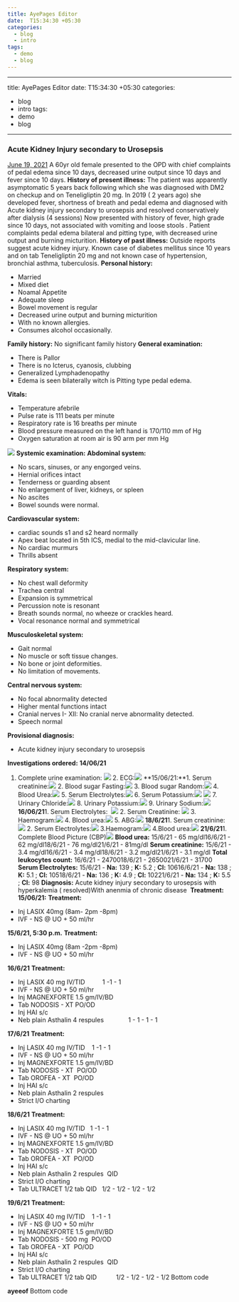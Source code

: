 ```yaml
---
title: AyePages Editor
date:  T15:34:30 +05:30
categories:
  - blog
  - intro
tags:
  - demo
  - blog
---
```

  ---
title: AyePages Editor
date:  T15:34:30 +05:30
categories:
  - blog
  - intro
tags:
  - demo
  - blog
---

### Acute Kidney Injury secondary to Urosepsis

[ June 19, 2021](https://casescape.blogspot.com/2021/06/acute-kidney-injury-secondary-to.html)
A 60yr old female presented to the OPD with chief complaints of pedal edema since 10 days, decreased urine output since 10 days and fever since 10 days.
**History of present illness:**
The patient was apparently asymptomatic 5 years back following which she was diagnosed with DM2 on checkup and on Teneligliptin 20 mg. In 2019 ( 2 years ago) she developed fever, shortness of breath and pedal edema and diagnosed with Acute kidney injury secondary to urosepsis and resolved conservatively after dialysis (4 sessions)
Now presented with history of fever, high grade since 10 days, not associated with vomiting and loose stools . Patient complaints pedal edema bilateral and pitting type, with decreased urine output and burning micturition.
**History of past illness:**
Outside reports suggest acute kidney injury. Known case of diabetes mellitus since 10 years and on tab Teneligliptin 20 mg and not known case of hypertension, bronchial asthma, tuberculosis.
**Personal history:**

* Married
* Mixed diet
* Noamal Appetite
* Adequate sleep
* Bowel movement is regular
* Decreased urine output and burning micturition
* With no known allergies.
* Consumes alcohol occasionally.

**Family history:**
No significant family history
**General examination:**

* There is Pallor
* There is no Icterus, cyanosis, clubbing
* Generalized Lymphadenopathy
* Edema is seen bilaterally witch is Pitting type pedal edema.

**Vitals:**

* Temperature afebrile
* Pulse rate is 111 beats per minute
* Respiratory rate is 16 breaths per minute
* Blood pressure measured on the left hand is 170/110 mm of Hg
* Oxygen saturation at room air is 90 arm per mm Hg

[![](https://1.bp.blogspot.com/-aS0AZT-3z_s/YM3tXOmtRgI/AAAAAAAAJVQ/_J9CbpiawFE-tlsGxxvlDUft7GvY_zGzwCLcBGAsYHQ/s320/IMG-20210619-WA0030.jpg)](https://1.bp.blogspot.com/-aS0AZT-3z_s/YM3tXOmtRgI/AAAAAAAAJVQ/_J9CbpiawFE-tlsGxxvlDUft7GvY_zGzwCLcBGAsYHQ/s1000/IMG-20210619-WA0030.jpg)
**Systemic examination:**
**Abdominal system:**

* No scars, sinuses, or any engorged veins.
* Hernial orifices intact
* Tenderness or guarding absent
* No enlargement of liver, kidneys, or spleen
* No ascites
* Bowel sounds were normal.

**Cardiovascular system:**

* cardiac sounds s1 and s2 heard normally
* Apex beat located in 5th ICS, medial to the mid-clavicular line.
* No cardiac murmurs
* Thrills absent

**Respiratory system:**

* No chest wall deformity
* Trachea central
* Expansion is symmetrical
* Percussion note is resonant
* Breath sounds normal, no wheeze or crackles heard.
* Vocal resonance normal and symmetrical

**Musculoskeletal system:**

* Gait normal
* No muscle or soft tissue changes.
* No bone or joint deformities.
* No limitation of movements.

**Central nervous system:**

* No focal abnormality detected
* Higher mental functions intact
* Cranial nerves I- XII: No cranial nerve abnormality detected.
* Speech normal

**Provisional diagnosis:**

* Acute kidney injury secondary to urosepsis

**Investigations ordered:**
**14/06/21**

1. Complete urine examination: [![](https://1.bp.blogspot.com/-43wjlbWa-gc/YM4EiO4fSlI/AAAAAAAAJVY/IR48U1lUu9449K2tj-1pO4MvTzAcj4BYACLcBGAsYHQ/s320/Complete%2BUrine%2BE%2B-%2B14.jpg)](https://1.bp.blogspot.com/-43wjlbWa-gc/YM4EiO4fSlI/AAAAAAAAJVY/IR48U1lUu9449K2tj-1pO4MvTzAcj4BYACLcBGAsYHQ/s779/Complete%2BUrine%2BE%2B-%2B14.jpg) 2. ECG:[![](https://1.bp.blogspot.com/-RwLbqUbC8CQ/YM4InJnd_EI/AAAAAAAAJXI/PzviHCGkfsYEuqElfzzQob4A91SuyQo8ACLcBGAsYHQ/s320/IMG-20210619-WA0022.jpg)](https://1.bp.blogspot.com/-RwLbqUbC8CQ/YM4InJnd_EI/AAAAAAAAJXI/PzviHCGkfsYEuqElfzzQob4A91SuyQo8ACLcBGAsYHQ/s1197/IMG-20210619-WA0022.jpg) \*\*15/06/21:\*\*1. Serum creatinine:[![](https://1.bp.blogspot.com/-FXA5peuCZYA/YM4E418N1YI/AAAAAAAAJVg/92un2vylBXMwkNW6krN-Ho2JmuCcohd3ACLcBGAsYHQ/s320/Serum%2Bcretainine%2B-%2B15.jpg)](https://1.bp.blogspot.com/-FXA5peuCZYA/YM4E418N1YI/AAAAAAAAJVg/92un2vylBXMwkNW6krN-Ho2JmuCcohd3ACLcBGAsYHQ/s783/Serum%2Bcretainine%2B-%2B15.jpg) 2. Blood sugar Fasting:[![](https://1.bp.blogspot.com/-T2yCZ1wbS3c/YM4FBu92eRI/AAAAAAAAJVk/uhaowFLPYJ4UxQdtlm5ChHSU4-jYqJ3bgCLcBGAsYHQ/s320/Blood%2Bsugar%2B-%2Bfasting%2B-%2B15.jpg)](https://1.bp.blogspot.com/-T2yCZ1wbS3c/YM4FBu92eRI/AAAAAAAAJVk/uhaowFLPYJ4UxQdtlm5ChHSU4-jYqJ3bgCLcBGAsYHQ/s786/Blood%2Bsugar%2B-%2Bfasting%2B-%2B15.jpg) 3. Blood sugar Random:[![](https://1.bp.blogspot.com/-Zu8bExs7pVI/YM4FBgdY34I/AAAAAAAAJVo/h0_Ipg8pIYkIPytmPPz8dVJwvHqsBj4wgCLcBGAsYHQ/s320/Blood%2Bsugar%2B-%2Brandom%2B-%2B15.jpg)](https://1.bp.blogspot.com/-Zu8bExs7pVI/YM4FBgdY34I/AAAAAAAAJVo/h0_Ipg8pIYkIPytmPPz8dVJwvHqsBj4wgCLcBGAsYHQ/s957/Blood%2Bsugar%2B-%2Brandom%2B-%2B15.jpg) 4. Blood Urea:[![](https://1.bp.blogspot.com/--2wXz6jodxI/YM4FBg417iI/AAAAAAAAJVs/7qKAxZwmWcQyogD9XkZT7CfLkO8kmg6cgCLcBGAsYHQ/s320/Blood%2Burea%2B-%2B15.jpg)](https://1.bp.blogspot.com/--2wXz6jodxI/YM4FBg417iI/AAAAAAAAJVs/7qKAxZwmWcQyogD9XkZT7CfLkO8kmg6cgCLcBGAsYHQ/s823/Blood%2Burea%2B-%2B15.jpg) 5. Serum Electrolytes:[![](https://1.bp.blogspot.com/-Wvp_G7NLoWk/YM4FCKlp1_I/AAAAAAAAJVw/hQbvcvTfl-gzsxTgMR1z_vR-6lgJrwr1wCLcBGAsYHQ/s320/Serum%2Belectrolytes%2B-%2B15.jpg)](https://1.bp.blogspot.com/-Wvp_G7NLoWk/YM4FCKlp1_I/AAAAAAAAJVw/hQbvcvTfl-gzsxTgMR1z_vR-6lgJrwr1wCLcBGAsYHQ/s957/Serum%2Belectrolytes%2B-%2B15.jpg) 6. Serum Potassium:[![](https://1.bp.blogspot.com/-ByoSht2I3nw/YM4F9c9uEFI/AAAAAAAAJWc/ER4p8hRL_R8YuMkzSRKutLeBGE_ERo6owCLcBGAsYHQ/s320/Serum%2BK%2B-%2B15.jpg)](https://1.bp.blogspot.com/-ByoSht2I3nw/YM4F9c9uEFI/AAAAAAAAJWc/ER4p8hRL_R8YuMkzSRKutLeBGE_ERo6owCLcBGAsYHQ/s802/Serum%2BK%2B-%2B15.jpg) [![](https://1.bp.blogspot.com/-KAIOu7H8nHQ/YM4F9YXw4VI/AAAAAAAAJWY/N5s574fMKi8QG-vt0l8p3qgjRTLf-J6hQCLcBGAsYHQ/s320/Serum%2BK%2B-%2B15%2B%25282%2529.jpg)](https://1.bp.blogspot.com/-KAIOu7H8nHQ/YM4F9YXw4VI/AAAAAAAAJWY/N5s574fMKi8QG-vt0l8p3qgjRTLf-J6hQCLcBGAsYHQ/s789/Serum%2BK%2B-%2B15%2B%25282%2529.jpg) 7. Urinary Chloride:[![](https://1.bp.blogspot.com/-FwW5j9OAN8Y/YM4HHJ16ZgI/AAAAAAAAJWw/EIQgUV0LXAoMcDRUQIwQoQAfDkdAXX5cwCLcBGAsYHQ/s320/Urinary%2Bchloride%2B-%2B15.jpg)](https://1.bp.blogspot.com/-FwW5j9OAN8Y/YM4HHJ16ZgI/AAAAAAAAJWw/EIQgUV0LXAoMcDRUQIwQoQAfDkdAXX5cwCLcBGAsYHQ/s888/Urinary%2Bchloride%2B-%2B15.jpg) 8. Urinary Potassium:[![](https://1.bp.blogspot.com/-_6EuqdmcjWY/YM4HHGWXgZI/AAAAAAAAJW0/bZ9vuQlR5RQWmL4AHBbWfCUwjng5_6nHwCLcBGAsYHQ/s320/Urinary%2BK%2B-%2B15.jpg)](https://1.bp.blogspot.com/-_6EuqdmcjWY/YM4HHGWXgZI/AAAAAAAAJW0/bZ9vuQlR5RQWmL4AHBbWfCUwjng5_6nHwCLcBGAsYHQ/s847/Urinary%2BK%2B-%2B15.jpg) 9. Urinary Sodium:[![](https://1.bp.blogspot.com/-l-Gj3AXptSU/YM4HHP4CdII/AAAAAAAAJW4/g0xUE7FiBJssgpPAXpFYrxxUIaDE5xYtwCLcBGAsYHQ/s320/Urinary%2BNa-%2B15.jpg)](https://1.bp.blogspot.com/-l-Gj3AXptSU/YM4HHP4CdII/AAAAAAAAJW4/g0xUE7FiBJssgpPAXpFYrxxUIaDE5xYtwCLcBGAsYHQ/s802/Urinary%2BNa-%2B15.jpg) **16/06/21**1. Serum Electrolytes:  [![](https://1.bp.blogspot.com/-zVw14u8IuVc/YM4FvRsL6BI/AAAAAAAAJWQ/Qd0FyUZ86OwBzz6rKVLMxCkN8tZ9vyH3gCLcBGAsYHQ/s320/Serum%2Belectrolytes%2B-%2B16.jpg)](https://1.bp.blogspot.com/-zVw14u8IuVc/YM4FvRsL6BI/AAAAAAAAJWQ/Qd0FyUZ86OwBzz6rKVLMxCkN8tZ9vyH3gCLcBGAsYHQ/s794/Serum%2Belectrolytes%2B-%2B16.jpg) 2. Serum Creatinine: [![](https://1.bp.blogspot.com/-ErLWIKL5bkI/YM4FviXZGAI/AAAAAAAAJWU/b4hQz_Nl260IAmRIiYvQMKT1uJR7iapvQCLcBGAsYHQ/s320/Serum%2Bcreatinine%2B-%2B16.jpg)](https://1.bp.blogspot.com/-ErLWIKL5bkI/YM4FviXZGAI/AAAAAAAAJWU/b4hQz_Nl260IAmRIiYvQMKT1uJR7iapvQCLcBGAsYHQ/s870/Serum%2Bcreatinine%2B-%2B16.jpg) 3. Haemogram:[![](https://1.bp.blogspot.com/-8pAU4EB-qsQ/YM4Fu5ThsJI/AAAAAAAAJWI/sjShP5yVTAUz75aQOl9h58qS4aLVaTasgCLcBGAsYHQ/s320/Haemogram%2B-%2B16.jpg)](https://1.bp.blogspot.com/-8pAU4EB-qsQ/YM4Fu5ThsJI/AAAAAAAAJWI/sjShP5yVTAUz75aQOl9h58qS4aLVaTasgCLcBGAsYHQ/s811/Haemogram%2B-%2B16.jpg) 4. Blood urea:[![](https://1.bp.blogspot.com/-Se4zc_2Wieo/YM4Fu86leaI/AAAAAAAAJWE/8opa0WXRqY0i7YmTtnE1Th1j8G8EtKtFACLcBGAsYHQ/s320/Blood%2Burea%2B-%2B16.jpg)](https://1.bp.blogspot.com/-Se4zc_2Wieo/YM4Fu86leaI/AAAAAAAAJWE/8opa0WXRqY0i7YmTtnE1Th1j8G8EtKtFACLcBGAsYHQ/s1219/Blood%2Burea%2B-%2B16.jpg) 5. ABG:[![](https://1.bp.blogspot.com/-a8I3cZ_IZEk/YM4Fu1Eu8OI/AAAAAAAAJWM/ApiWqWHTldkDK9YdloYs1wMsixZCGitHwCLcBGAsYHQ/s320/ABG%2B-%2B16.jpg)](https://1.bp.blogspot.com/-a8I3cZ_IZEk/YM4Fu1Eu8OI/AAAAAAAAJWM/ApiWqWHTldkDK9YdloYs1wMsixZCGitHwCLcBGAsYHQ/s957/ABG%2B-%2B16.jpg) **18/6/21**1. Serum creatinine:[![](https://1.bp.blogspot.com/-SEdSCrR_yrI/YM61v8-xaxI/AAAAAAAAJaI/NnB32UJ0TZ8JMuHJ_y6Cm2UmK7Sx1En3ACPcBGAsYHg/s320/IMG-20210620-WA0007__01.jpg)](https://1.bp.blogspot.com/-SEdSCrR_yrI/YM61v8-xaxI/AAAAAAAAJaI/NnB32UJ0TZ8JMuHJ_y6Cm2UmK7Sx1En3ACPcBGAsYHg/s720/IMG-20210620-WA0007__01.jpg) 2. Serum Electrolytes:[![](https://1.bp.blogspot.com/-w7e0fpFD-vQ/YM62PCwGNwI/AAAAAAAAJac/sC1E6DbmKDUKsELWxMwBTJm_MovJkvimQCPcBGAsYHg/s320/IMG-20210620-WA0006__01.jpg)](https://1.bp.blogspot.com/-w7e0fpFD-vQ/YM62PCwGNwI/AAAAAAAAJac/sC1E6DbmKDUKsELWxMwBTJm_MovJkvimQCPcBGAsYHg/s720/IMG-20210620-WA0006__01.jpg) 3.Haemogram:[![](https://1.bp.blogspot.com/-JM3GLKfgdlE/YM62adW_HKI/AAAAAAAAJag/OiJXbrqj4HM2BFBYH99wJRZsszR1AGhNgCPcBGAsYHg/s320/IMG-20210620-WA0005__01__01.jpg)](https://1.bp.blogspot.com/-JM3GLKfgdlE/YM62adW_HKI/AAAAAAAAJag/OiJXbrqj4HM2BFBYH99wJRZsszR1AGhNgCPcBGAsYHg/s660/IMG-20210620-WA0005__01__01.jpg) 4.Blood urea:[![](https://1.bp.blogspot.com/-K7t121eB2rg/YM62q4JIxAI/AAAAAAAAJao/_pOeFKyPRWUk62CZ10U7_BHSyQhwpHpkgCPcBGAsYHg/s320/IMG-20210620-WA0008__02.jpg)](https://1.bp.blogspot.com/-K7t121eB2rg/YM62q4JIxAI/AAAAAAAAJao/_pOeFKyPRWUk62CZ10U7_BHSyQhwpHpkgCPcBGAsYHg/s720/IMG-20210620-WA0008__02.jpg) **21/6/21**1. Complete Blood Picture (CBP)[![](https://1.bp.blogspot.com/-584xEnIAD6E/YNAJpXUa1vI/AAAAAAAAJbU/_wuS3MOgyC4T7bmQDCB6GJbpzlNZwC7sQCPcBGAsYHg/s320/IMG-20210621-WA0001%257E3.jpg)](https://1.bp.blogspot.com/-584xEnIAD6E/YNAJpXUa1vI/AAAAAAAAJbU/_wuS3MOgyC4T7bmQDCB6GJbpzlNZwC7sQCPcBGAsYHg/s675/IMG-20210621-WA0001%257E3.jpg) **Blood urea:** 15/6/21 - 65 mg/dl16/6/21 - 62 mg/dl18/6/21 - 76 mg/dl21/6/21 - 81mg/dl **Serum creatinine:** 15/6/21 - 3.4 mg/dl16/6/21 - 3.4 mg/dl18/6/21 - 3.2 mg/dl21/6/21 - 3.1 mg/dl **Total leukocytes count:** 16/6/21 - 2470018/6/21 - 2650021/6/21 - 31700 **Serum Electrolytes:** 15/6/21 - **Na:** 139 ; **K:** 5.2 ; **Cl:** 10616/6/21 - **Na:** 138 ; **K:** 5.1 ; **Cl:** 10518/6/21 - **Na:** 136 ; **K:** 4.9 ; **Cl:** 10221/6/21 - **Na:** 134 ; **K:** 5.5 ; **Cl:** 98 **Diagnosis:** Acute kidney injury secondary to urosepsis with hyperkalemia ( resolved)With anenmia of chronic disease  **Treatment:** **15/06/21:** **Treatment:**

* Inj LASIX 40mg (8am- 2pm -8pm)
* IVF - NS @ UO + 50 ml/hr

**15/6/21, 5:30 p.m.** **Treatment:**

* Inj LASIX 40mg (8am -2pm -8pm)
* IVF - NS @ UO + 50 ml/hr

**16/6/21** **Treatment:**

* Inj LASIX 40 mg IV/TID          1 -1 - 1
* IVF - NS @ UO + 50 ml/hr
* Inj MAGNEXFORTE 1.5 gm/IV/BD
* Tab NODOSIS - XT PO/OD
* Inj HAI s/c
* Neb plain Asthalin 4 respules              1 - 1 - 1 - 1

**17/6/21** **Treatment:**

* Inj LASIX 40 mg IV/TID    1 -1 - 1
* IVF - NS @ UO + 50 ml/hr
* Inj MAGNEXFORTE 1.5 gm/IV/BD
* Tab NODOSIS - XT  PO/OD
* Tab OROFEA - XT  PO/OD
* Inj HAI s/c
* Neb plain Asthalin 2 respules
* Strict I/O charting

**18/6/21** **Treatment:**

* Inj LASIX 40 mg IV/TID   1 -1 - 1
* IVF - NS @ UO + 50 ml/hr
* Inj MAGNEXFORTE 1.5 gm/IV/BD
* Tab NODOSIS - XT  PO/OD
* Tab OROFEA - XT  PO/OD
* Inj HAI s/c
* Neb plain Asthalin 2 respules  QID
* Strict I/O charting
* Tab ULTRACET 1/2 tab QID   1/2 - 1/2 - 1/2 - 1/2

**19/6/21**
**Treatment:**

* Inj LASIX 40 mg IV/TID    1 -1 - 1
* IVF - NS @ UO + 50 ml/hr
* Inj MAGNEXFORTE 1.5 gm/IV/BD
* Tab NODOSIS - 500 mg  PO/OD
* Tab OROFEA - XT  PO/OD
* Inj HAI s/c
* Neb plain Asthalin 2 respules  QID
* Strict I/O charting
* Tab ULTRACET 1/2 tab QID           1/2 - 1/2 - 1/2 - 1/2
    Bottom code

**ayeeof**
  Bottom code
